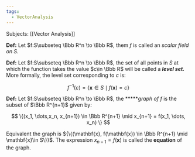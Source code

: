 ```yaml
---
tags:
  - VectorAnalysis
---
```

Subjects: [[Vector Analysis]] 

**Def:** Let $f:S\subseteq \Bbb R^n \to \Bbb R$, them $f$ is called an _scalar field on $S$._

**Def:** Let $f:S\subseteq \Bbb R^n \to \Bbb R$, the set of all points in $S$ at which the function takes the value $c\in \Bbb R$ will be called a *******level set.******* More formally, the level set corresponding to $c$ is:

$$ f^{-1}(c) =\{\mathbf{x} \in S\mid f(\mathbf{x}) = c\} $$

**Def:** Let $f:S\subseteq \Bbb R^n \to \Bbb R$, the *****_graph of $f$_ is the subset of $\Bbb R^{n+1}$ given by:

$$ \{(x_1, \dots,x_n, x_{n+1}) \in \Bbb R^{n+1} \mid x_{n+1} = f(x_1, \dots, x_n) \} $$

Equivalent the graph is ${\{(\mathbf{x}, f(\mathbf{x}) \in \Bbb R^{n+1} \mid \mathbf{x}\in S\}}$. The expression $x_{n+1} = f(\mathbf{x})$ is called the ********equation******** of the graph.